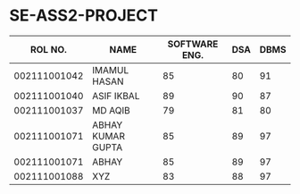 # SE-ASS2-PROJECT

| ROL NO. | NAME | SOFTWARE ENG.| DSA | DBMS |
|---|---|---|---|---|
| 002111001042 | IMAMUL HASAN | 85 | 80 | 91 |
| 002111001040| ASIF IKBAL  |89   |  90 |  87 |
| 002111001037  |   MD AQIB| 79  |81   |   80|
| 002111001071  |   ABHAY KUMAR GUPTA| 85  |89   |   97|
| 002111001071  |   ABHAY| 85  |89   |   97|
| 002111001088  |   XYZ| 83  |88   |   97|
